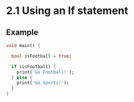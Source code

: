 # 2.1 Using an If statement


## Example

```dart
void main() {

  bool isFootball = true;

  if (isFootball) {
    print('Go Football!');
  } else {
    print('Go Sports!');
  }
}

```

